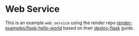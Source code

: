 # Web Service

This is an example `web_service` using the render
repo [render-examples/flask-hello-world](https://github.com/render-examples/flask-hello-world) based on
their [deploy-flask](https://render.com/docs/deploy-flask) guide.